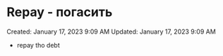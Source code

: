 # Repay - погасить

Created: January 17, 2023 9:09 AM
Updated: January 17, 2023 9:09 AM

- repay tho debt
